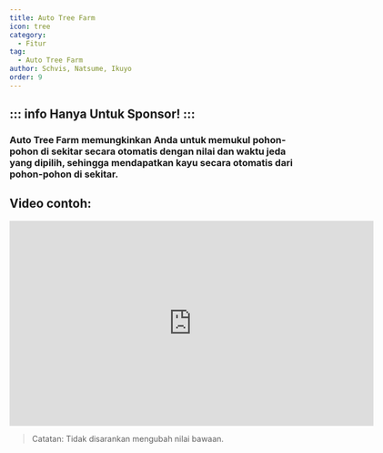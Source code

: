 ```yaml
---
title: Auto Tree Farm
icon: tree
category:
  - Fitur
tag:
  - Auto Tree Farm
author: Schvis, Natsume, Ikuyo
order: 9
---
```

::: info Hanya Untuk Sponsor!
:::
---
### Auto Tree Farm memungkinkan Anda untuk memukul pohon-pohon di sekitar secara otomatis dengan nilai dan waktu jeda yang dipilih, sehingga mendapatkan kayu secara otomatis dari pohon-pohon di sekitar.

## Video contoh:

<iframe width="640" height="360" src="https://www.youtube.com/embed/v95_NOxc4do?list=PL5eI1Tb64p56g27qfYk7VuFTz4FK6YrKa" title="Korepi - Auto Tree Farm" frameborder="0" allow="accelerometer; autoplay; clipboard-write; encrypted-media; gyroscope; picture-in-picture; web-share" allowfullscreen></iframe>

> Catatan: Tidak disarankan mengubah nilai bawaan.